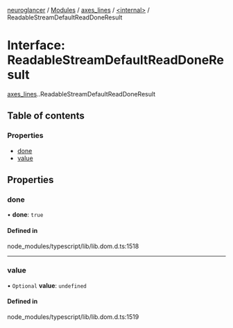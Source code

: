 [neuroglancer](../README.md) / [Modules](../modules.md) / [axes\_lines](../modules/axes_lines.md) / [<internal\>](../modules/axes_lines._internal_.md) / ReadableStreamDefaultReadDoneResult

# Interface: ReadableStreamDefaultReadDoneResult

[axes_lines](../modules/axes_lines.md).[<internal>](../modules/axes_lines._internal_.md).ReadableStreamDefaultReadDoneResult

## Table of contents

### Properties

- [done](axes_lines._internal_.ReadableStreamDefaultReadDoneResult.md#done)
- [value](axes_lines._internal_.ReadableStreamDefaultReadDoneResult.md#value)

## Properties

### done

• **done**: ``true``

#### Defined in

node_modules/typescript/lib/lib.dom.d.ts:1518

___

### value

• `Optional` **value**: `undefined`

#### Defined in

node_modules/typescript/lib/lib.dom.d.ts:1519
